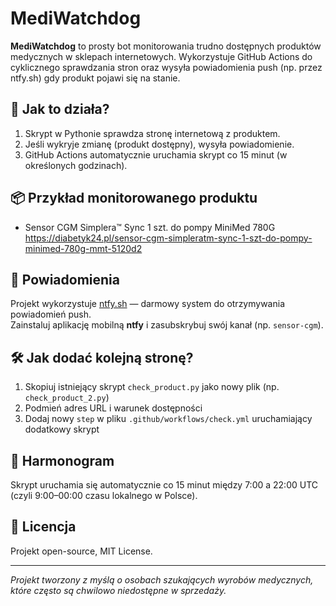 # MediWatchdog

**MediWatchdog** to prosty bot monitorowania trudno dostępnych produktów medycznych w sklepach internetowych. Wykorzystuje GitHub Actions do cyklicznego sprawdzania stron oraz wysyła powiadomienia push (np. przez ntfy.sh) gdy produkt pojawi się na stanie.

## 🔧 Jak to działa?

1. Skrypt w Pythonie sprawdza stronę internetową z produktem.
2. Jeśli wykryje zmianę (produkt dostępny), wysyła powiadomienie.
3. GitHub Actions automatycznie uruchamia skrypt co 15 minut (w określonych godzinach).

## 📦 Przykład monitorowanego produktu

- Sensor CGM Simplera™ Sync 1 szt. do pompy MiniMed 780G  
  https://diabetyk24.pl/sensor-cgm-simpleratm-sync-1-szt-do-pompy-minimed-780g-mmt-5120d2

## 🔔 Powiadomienia

Projekt wykorzystuje [ntfy.sh](https://ntfy.sh) — darmowy system do otrzymywania powiadomień push.  
Zainstaluj aplikację mobilną **ntfy** i zasubskrybuj swój kanał (np. `sensor-cgm`).

## 🛠️ Jak dodać kolejną stronę?

1. Skopiuj istniejący skrypt `check_product.py` jako nowy plik (np. `check_product_2.py`)
2. Podmień adres URL i warunek dostępności
3. Dodaj nowy `step` w pliku `.github/workflows/check.yml` uruchamiający dodatkowy skrypt

## 📅 Harmonogram
Skrypt uruchamia się automatycznie co 15 minut między 7:00 a 22:00 UTC (czyli 9:00–00:00 czasu lokalnego w Polsce).

## 📜 Licencja

Projekt open-source, MIT License.

---

*Projekt tworzony z myślą o osobach szukających wyrobów medycznych, które często są chwilowo niedostępne w sprzedaży.*
